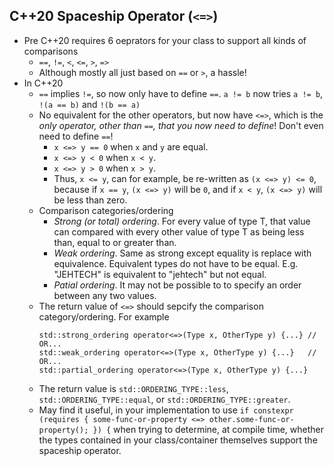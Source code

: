## C++20 Spaceship Operator (`<=>`)
* Pre C++20 requires 6 oeprators for your class to support all kinds of comparisons
    * `==`, `!=`, `<`, `<=`, `>`, `=>`
    * Although mostly all just based on `==` or `>`, a hassle!
* In C++20
    * `==` implies `!=`, so now only have to define `==`. `a != b` now tries `a != b`, `!(a == b)` and `!(b == a)`
    * No equivalent for the other operators, but now have `<=>`, which is the *only operator, other than  `==`, that you now need to define*! Don't even need to define `==`!
        * `x <=> y == 0` when `x` and `y` are equal.
        * `x <=> y < 0` when `x < y`.
        * `x <=> y > 0` when `x > y`.
        * Thus, `x <= y`, can for example, be re-written as `(x <=> y) <= 0`, because if `x == y`, `(x <=> y)` will be `0`, and if `x < y`, `(x <=> y)` will be less than zero.
    * Comparison categories/ordering
        * *Strong (or total) ordering*. For every value of type T, that value can compared with every other value of type T as being less than, equal to or greater than.
        * *Weak ordering*. Same as strong except equality is replace with equivalence. Equivalent types do not have to be equal. E.g. "JEHTECH" is equivalent to
          "jehtech" but not equal.
        * *Patial ordering*. It may not be possible to to specify an order between any two values.
    * The return value of `<=>` should sepcify the comparison category/ordering. For example
        ```
        std::strong_ordering operator<=>(Type x, OtherType y) {...} // OR...
        std::weak_ordering operator<=>(Type x, OtherType y) {...}   // OR...
        std::partial_ordering operator<=>(Type x, OtherType y) {...}
        ```
    * The return value is `std::ORDERING_TYPE::less`, `std::ORDERING_TYPE::equal`, or `std::ORDERING_TYPE::greater`.
    * May find it useful, in your implementation to use `if constexpr (requires { some-func-or-property <=> other.some-func-or-property(); }) {` when trying
      to determine, at compile time, whether the types contained in your class/container themselves support the spaceship operator.


